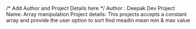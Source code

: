 /* Add Author and Project Details here */
Author : Deepak Dev
Project Name: Array manipulation
Project details: This projects accepts a constant array and provide the user option to sort find meadin mean min & max value